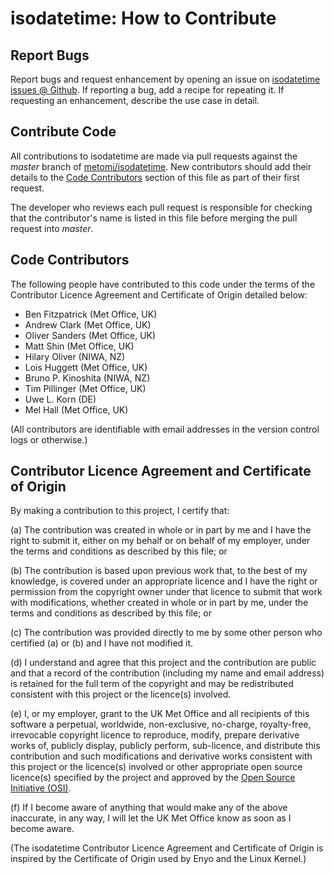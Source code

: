 # isodatetime: How to Contribute

## Report Bugs

Report bugs and request enhancement by opening an issue on
[isodatetime issues @ Github](https://github.com/metomi/isodatetime/issues).
If reporting a bug, add a recipe for repeating it.
If requesting an enhancement, describe the use case in detail.

## Contribute Code

All contributions to isodatetime are made via pull requests against the *master*
branch of [metomi/isodatetime](https://github.com/metomi/isodatetime).
New contributors should add their details to the [Code Contributors](#code-contributors)
section of this file as part of their first request.

The developer who reviews each pull request is responsible for checking that
the contributor's name is listed in this file before merging the pull request
into *master*.

## Code Contributors

The following people have contributed to this code under the terms of
the Contributor Licence Agreement and Certificate of Origin detailed
below:

* Ben Fitzpatrick (Met Office, UK)
* Andrew Clark (Met Office, UK)
* Oliver Sanders (Met Office, UK)
* Matt Shin (Met Office, UK)
* Hilary Oliver (NIWA, NZ)
* Lois Huggett (Met Office, UK)
* Bruno P. Kinoshita (NIWA, NZ)
* Tim Pillinger (Met Office, UK)
* Uwe L. Korn (DE)
* Mel Hall (Met Office, UK)


(All contributors are identifiable with email addresses in the version control
logs or otherwise.)

## Contributor Licence Agreement and Certificate of Origin

By making a contribution to this project, I certify that:

(a) The contribution was created in whole or in part by me and I have
    the right to submit it, either on my behalf or on behalf of my
    employer, under the terms and conditions as described by this file;
    or

(b) The contribution is based upon previous work that, to the best of
    my knowledge, is covered under an appropriate licence and I have
    the right or permission from the copyright owner under that licence
    to submit that work with modifications, whether created in whole or
    in part by me, under the terms and conditions as described by
    this file; or

(c) The contribution was provided directly to me by some other person
    who certified (a) or (b) and I have not modified it.

(d) I understand and agree that this project and the contribution
    are public and that a record of the contribution (including my
    name and email address) is retained for the full term of
    the copyright and may be redistributed consistent with this project
    or the licence(s) involved.

(e) I, or my employer, grant to the UK Met Office and all recipients of
    this software a perpetual, worldwide, non-exclusive, no-charge,
    royalty-free, irrevocable copyright licence to reproduce, modify,
    prepare derivative works of, publicly display, publicly perform,
    sub-licence, and distribute this contribution and such modifications
    and derivative works consistent with this project or the licence(s)
    involved or other appropriate open source licence(s) specified by
    the project and approved by the
    [Open Source Initiative (OSI)](http://www.opensource.org/).

(f) If I become aware of anything that would make any of the above
    inaccurate, in any way, I will let the UK Met Office know as soon as
    I become aware.

(The isodatetime Contributor Licence Agreement and Certificate of Origin is
inspired by the Certificate of Origin used by Enyo and the Linux
Kernel.)
